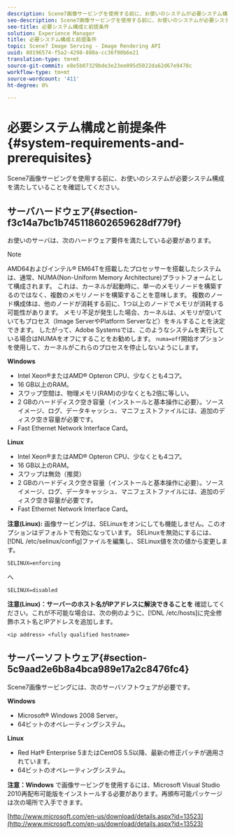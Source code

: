 ```yaml
---
description: Scene7画像サービングを使用する前に、お使いのシステムが必要システム構成を満たしていることを確認してください。
seo-description: Scene7画像サービングを使用する前に、お使いのシステムが必要システム構成を満たしていることを確認してください。
seo-title: 必要システム構成と前提条件
solution: Experience Manager
title: 必要システム構成と前提条件
topic: Scene7 Image Serving - Image Rendering API
uuid: 80196574-f5a2-4298-880a-cc36f90b6e21
translation-type: tm+mt
source-git-commit: e8e5b07329bde3e23ee095d5022da62d67e9478c
workflow-type: tm+mt
source-wordcount: '411'
ht-degree: 0%

---
```



# 必要システム構成と前提条件{#system-requirements-and-prerequisites}

Scene7画像サービングを使用する前に、お使いのシステムが必要システム構成を満たしていることを確認してください。

## サーバハードウェア{#section-f3c14a7bc1b745118602659628df779f}

お使いのサーバは、次のハードウェア要件を満たしている必要があります。

>[!NOTE]
>
>AMD64およびインテル® EM64Tを搭載したプロセッサーを搭載したシステムは、通常、NUMA(Non-Uniform Memory Architecture)プラットフォームとして構成されます。 これは、カーネルが起動時に、単一のメモリノードを構築するのではなく、複数のメモリノードを構築することを意味します。 複数のノード構成体は、他のノードが消耗する前に、1つ以上のノードでメモリが消耗する可能性があります。 メモリ不足が発生した場合、カーネルは、メモリが空いていてもプロセス（Image ServerやPlatform Serverなど）をキルすることを決定できます。 したがって、Adobe Systemsでは、このようなシステムを実行している場合はNUMAをオフにすることをお勧めします。 `numa=off`開始オプションを使用して、カーネルがこれらのプロセスを停止しないようにします。

**Windows**

* Intel Xeon®またはAMD® Opteron CPU、少なくとも4コア。
* 16 GB以上のRAM。
* スワップ空間は、物理メモリ(RAM)の少なくとも2倍に等しい。
* 2 GBのハードディスク空き容量（インストールと基本操作に必要）。ソースイメージ、ログ、データキャッシュ、マニフェストファイルには、追加のディスク空き容量が必要です。
* Fast Ethernet Network Interface Card。

**Linux**

* Intel Xeon®またはAMD® Opteron CPU、少なくとも4コア。
* 16 GB以上のRAM。
* スワップは無効（推奨）
* 2 GBのハードディスク空き容量（インストールと基本操作に必要）。ソースイメージ、ログ、データキャッシュ、マニフェストファイルには、追加のディスク空き容量が必要です。
* Fast Ethernet Network Interface Card。

**注意(Linux):** 画像サービングは、SELinuxをオンにしても機能しません。このオプションはデフォルトで有効になっています。 SELinuxを無効にするには、[!DNL /etc/selinux/config]ファイルを編集し、SELinux値を次の値から変更します。

`SELINUX=enforcing`

へ

`SELINUX=disabled`

**注意(Linux)：サーバーのホスト名がIPアドレスに解決できることを** 確認してください。これが不可能な場合は、次の例のように、[!DNL /etc/hosts]に完全修飾ホスト名とIPアドレスを追加します。

`<ip address> <fully qualified hostname>`

## サーバーソフトウェア{#section-5c9aad2e6b8a4bca989e17a2c8476fc4}

Scene7画像サービングには、次のサーバソフトウェアが必要です。

**Windows**

* Microsoft® Windows 2008 Server。
* 64ビットのオペレーティングシステム。

**Linux**

* Red Hat® Enterprise 5またはCentOS 5.5以降、最新の修正パッチが適用されています。
* 64ビットのオペレーティングシステム。

**注意：Windows** で画像サービングを使用するには、Microsoft Visual Studio 2010再配布可能版をインストールする必要があります。再頒布可能パッケージは次の場所で入手できます。

[http://www.microsoft.com/en-us/download/details.aspx?id=13523](http://www.microsoft.com/en-us/download/details.aspx?id=13523)


